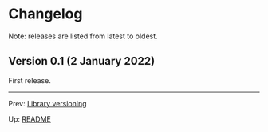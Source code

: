 # Changelog

Note: releases are listed from latest to oldest.

## Version 0.1 (2 January 2022)

First release.

* * *

Prev: [Library versioning](version.md)

Up: [README](README.md)
